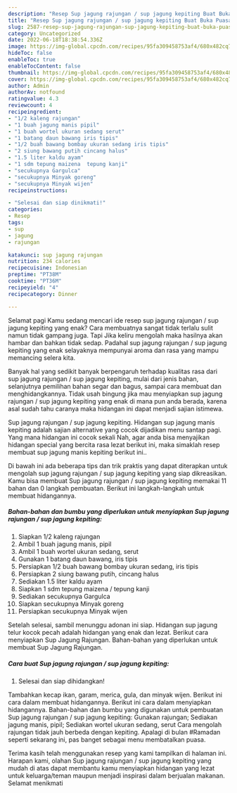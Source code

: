 ```yaml
---
description: "Resep Sup jagung rajungan / sup jagung kepiting Buat Buka Puasa"
title: "Resep Sup jagung rajungan / sup jagung kepiting Buat Buka Puasa"
slug: 2587-resep-sup-jagung-rajungan-sup-jagung-kepiting-buat-buka-puasa
category: Uncategorized
date: 2022-06-18T18:38:54.336Z
image: https://img-global.cpcdn.com/recipes/95fa309458753af4/680x482cq70/sup-jagung-rajungan-sup-jagung-kepiting-foto-resep-utama.jpg
hideToc: false
enableToc: true
enableTocContent: false
thumbnail: https://img-global.cpcdn.com/recipes/95fa309458753af4/680x482cq70/sup-jagung-rajungan-sup-jagung-kepiting-foto-resep-utama.jpg
cover: https://img-global.cpcdn.com/recipes/95fa309458753af4/680x482cq70/sup-jagung-rajungan-sup-jagung-kepiting-foto-resep-utama.jpg
author: Admin
authorAv: notfound
ratingvalue: 4.3
reviewcount: 4
recipeingredient:
- "1/2 kaleng rajungan"
- "1 buah jagung manis pipil"
- "1 buah wortel ukuran sedang serut"
- "1 batang daun bawang iris tipis"
- "1/2 buah bawang bombay ukuran sedang iris tipis"
- "2 siung bawang putih cincang halus"
- "1.5 liter kaldu ayam"
- "1 sdm tepung maizena  tepung kanji"
- "secukupnya Gargulca"
- "secukupnya Minyak goreng"
- "secukupnya Minyak wijen"
recipeinstructions:

- "Selesai dan siap dinikmati!"
categories:
- Resep
tags:
- sup
- jagung
- rajungan

katakunci: sup jagung rajungan 
nutrition: 234 calories
recipecuisine: Indonesian
preptime: "PT38M"
cooktime: "PT36M"
recipeyield: "4"
recipecategory: Dinner

---
```



Selamat pagi Kamu sedang mencari ide resep sup jagung rajungan / sup jagung kepiting yang enak? Cara membuatnya sangat tidak terlalu sulit namun tidak gampang juga. Tapi Jika keliru mengolah maka hasilnya akan hambar dan bahkan tidak sedap. Padahal sup jagung rajungan / sup jagung kepiting yang enak selayaknya mempunyai aroma dan rasa yang mampu memancing selera kita.


Banyak hal yang sedikit banyak berpengaruh terhadap kualitas rasa dari sup jagung rajungan / sup jagung kepiting, mulai dari jenis bahan, selanjutnya pemilihan bahan segar dan bagus, sampai cara membuat dan menghidangkannya. Tidak usah bingung jika mau menyiapkan sup jagung rajungan / sup jagung kepiting yang enak di mana pun anda berada, karena asal sudah tahu caranya maka hidangan ini dapat menjadi sajian istimewa.

Sup jagung rajungan / sup jagung kepiting. Hidangan sup jagung manis kepiting adalah sajian alternative yang cocok dijadikan menu santap pagi. Yang mana hidangan ini cocok sekali Nah, agar anda bisa menyajikan hidangan special yang bercita rasa lezat berikut ini, maka simaklah resep membuat sup jagung manis kepiting berikut ini..


Di bawah ini ada beberapa tips dan trik praktis yang dapat diterapkan untuk mengolah sup jagung rajungan / sup jagung kepiting yang siap dikreasikan. Kamu bisa membuat Sup jagung rajungan / sup jagung kepiting memakai 11 bahan dan 0 langkah pembuatan. Berikut ini langkah-langkah untuk membuat hidangannya.

<!--inarticleads1-->

##### Bahan-bahan dan bumbu yang diperlukan untuk menyiapkan Sup jagung rajungan / sup jagung kepiting:

1. Siapkan 1/2 kaleng rajungan
1. Ambil 1 buah jagung manis, pipil
1. Ambil 1 buah wortel ukuran sedang, serut
1. Gunakan 1 batang daun bawang, iris tipis
1. Persiapkan 1/2 buah bawang bombay ukuran sedang, iris tipis
1. Persiapkan 2 siung bawang putih, cincang halus
1. Sediakan 1.5 liter kaldu ayam
1. Siapkan 1 sdm tepung maizena / tepung kanji
1. Sediakan secukupnya Gargulca
1. Siapkan secukupnya Minyak goreng
1. Persiapkan secukupnya Minyak wijen


Setelah selesai, sambil menunggu adonan ini siap. Hidangan sup jagung telur kocok pecah adalah hidangan yang enak dan lezat. Berikut cara menyiapkan Sup Jagung Rajungan. Bahan-bahan yang diperlukan untuk membuat Sup Jagung Rajungan. 

<!--inarticleads2-->

##### Cara buat Sup jagung rajungan / sup jagung kepiting:


1. Selesai dan siap dihidangkan!

Tambahkan kecap ikan, garam, merica, gula, dan minyak wijen. Berikut ini cara dalam membuat hidangannya. Berikut ini cara dalam menyiapkan hidangannya. Bahan-bahan dan bumbu yang digunakan untuk pembuatan Sup jagung rajungan / sup jagung kepiting: Gunakan rajungan; Sediakan jagung manis, pipil; Sediakan wortel ukuran sedang, serut Cara mengolah rajungan tidak jauh berbeda dengan kepiting. Apalagi di bulan #Ramadan seperti sekarang ini, pas banget sebagai menu membatalkan puasa. 

Terima kasih telah menggunakan resep yang kami tampilkan di halaman ini. Harapan kami, olahan Sup jagung rajungan / sup jagung kepiting yang mudah di atas dapat membantu kamu menyiapkan hidangan yang lezat untuk keluarga/teman maupun menjadi inspirasi dalam berjualan makanan. Selamat menikmati

